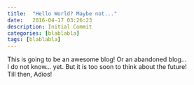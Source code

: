```yaml
---
title:  "Hello World? Maybe not..."
date:   2016-04-17 03:26:23
description: Initial Commit
categories: [blablabla]
tags: [blablabla]
---
```


This is going to be an awesome blog! Or an abandoned blog...  <br>
I do not know... yet. But it is too soon to think about the future! <br>
Till then, Adios! 
